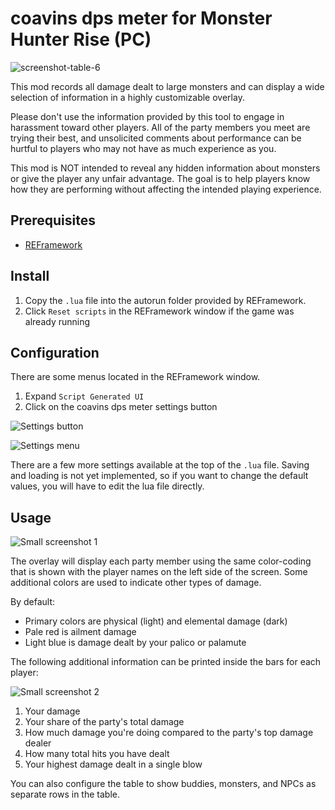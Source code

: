 # coavins dps meter for Monster Hunter Rise (PC)

![screenshot-table-6](https://user-images.githubusercontent.com/91746207/151455752-8d84c769-f8d8-4aa6-9d11-4e98510fb1af.png)

This mod records all damage dealt to large monsters and can display a wide selection of information in a highly customizable overlay.

Please don't use the information provided by this tool to engage in harassment toward other players. All of the party members you meet are trying their best, and unsolicited comments about performance can be hurtful to players who may not have as much experience as you.

This mod is NOT intended to reveal any hidden information about monsters or give the player any unfair advantage. The goal is to help players know how they are performing without affecting the intended playing experience.

## Prerequisites

* [REFramework](https://github.com/praydog/REFramework)

## Install

1. Copy the `.lua` file into the autorun folder provided by REFramework.
2. Click `Reset scripts` in the REFramework window if the game was already running

## Configuration

There are some menus located in the REFramework window.
1. Expand `Script Generated UI`
2. Click on the coavins dps meter settings button

![Settings button](https://i.imgur.com/hYgwYE3.png)

![Settings menu](https://i.imgur.com/7i02AqR.png)

There are a few more settings available at the top of the `.lua` file. Saving and loading is not yet implemented, so if you want to change the default values, you will have to edit the lua file directly.

## Usage

![Small screenshot 1](https://i.imgur.com/8hTPG8H.png)

The overlay will display each party member using the same color-coding that is shown with the player names on the left side of the screen.
Some additional colors are used to indicate other types of damage.

By default:
* Primary colors are physical (light) and elemental damage (dark)
* Pale red is ailment damage
* Light blue is damage dealt by your palico or palamute

The following additional information can be printed inside the bars for each player:

![Small screenshot 2](https://i.imgur.com/G5Fx7eQ.png)

1. Your damage
2. Your share of the party's total damage
3. How much damage you're doing compared to the party's top damage dealer
4. How many total hits you have dealt
5. Your highest damage dealt in a single blow

You can also configure the table to show buddies, monsters, and NPCs as separate rows in the table.
